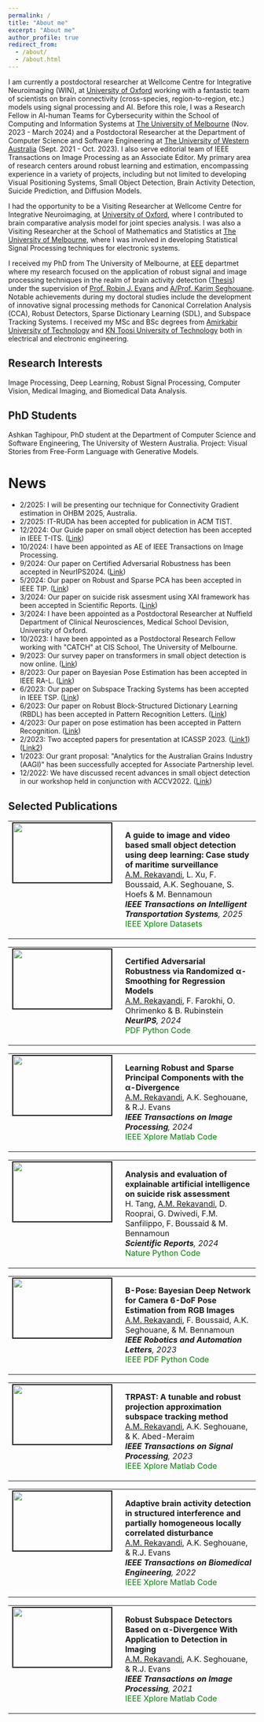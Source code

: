 ```yaml
---
permalink: /
title: "About me"
excerpt: "About me"
author_profile: true
redirect_from: 
  - /about/
  - /about.html
---
```


I am  currently a postdoctoral researcher at Wellcome Centre for Integrative Neuroimaging (WIN), at [University of Oxford](https://www.win.ox.ac.uk/) working with a fantastic team of scientists on brain connectivity (cross-species, region-to-region, etc.) models using signal processing and AI. Before this role, I was a Research Fellow in AI-human Teams for Cybersecurity within the School of Computing and Information Systems at [The University of Melbourne](https://cis.unimelb.edu.au/) (Nov. 2023 - March 2024) and a Postdoctoral Researcher at the Department of Computer Science and Software Engineering at [The University of Western Australia](https://www.uwa.edu.au/schools/physics-mathematics-computing/department-of-computer-science-and-software-engineering) (Sept. 2021 - Oct. 2023). I also serve editorial team of IEEE Transactions on Image Processing as an Associate Editor. My primary area of research centers around robust learning and estimation, encompassing experience in a variety of projects, including but not limited to developing Visual Positioning Systems, Small Object Detection, Brain Activity Detection, Suicide Prediction, and Diffusion Models. 

I had the opportunity to be a Visiting Researcher at Wellcome Centre for Integrative Neuroimaging, at [University of Oxford](https://www.win.ox.ac.uk/), where I contributed to brain comparative analysis model for joint species analysis. I was also a Visiting Researcher at the School of Mathematics and Statistics at [The University of Melbourne](https://ms.unimelb.edu.au/), where I was involved in developing Statistical Signal Processing techniques for electronic systems.

I received my PhD from The University of Melbourne, at [EEE](https://electrical.eng.unimelb.edu.au/) departmet where my research focused on the application of robust signal and image processing techniques in the realm of brain activity detection  ([Thesis](https://minerva-access.unimelb.edu.au/items/b416654e-6339-5299-93fb-98aebcb3f30f)) under the supervision of [Prof. Robin J. Evans](https://findanexpert.unimelb.edu.au/profile/14757-robin-evans) and [A/Prof. Karim Seghouane](https://findanexpert.unimelb.edu.au/profile/470194-karim-seghouane). Notable achievements during my doctoral studies include the development of innovative signal processing methods for Canonical Correlation Analysis (CCA), Robust Detectors, Sparse Dictionary Learning (SDL), and Subspace Tracking Systems.
I received my MSc and BSc degrees from [Amirkabir University of Technology](https://aut.ac.ir/en) and [KN Toosi University of Technology](https://aut.ac.ir/en) both in electrical and electronic engineering.

Research Interests
-----
Image Processing, Deep Learning, Robust Signal Processing, Computer Vision, Medical Imaging, and Biomedical Data Analysis.

PhD Students
----
Ashkan Taghipour, PhD student at the Department of Computer Science and Software
Engineering, The University of Western Australia.
Project: Visual Stories from Free-Form Language with Generative Models.


News
======
* 2/2025: I will be presenting our technique for Connectivity Gradient estimation in OHBM 2025, Australia.
* 2/2025: IT-RUDA has been accepted for publication in ACM TIST. 
* 12/2024: Our Guide paper on small object detection has been accepted in IEEE T-ITS. ([Link](https://arekavandi.github.io/publications/2015-10-01-paper-title-number-19/))
* 10/2024: I have been appointed as AE of IEEE Transactions on Image Processing.
* 9/2024: Our paper on Certified Adversarial Robustness has been accepted in NeurIPS2024. ([Link](https://arekavandi.github.io/publications/2015-10-01-paper-title-number-18/))
* 5/2024: Our paper on Robust and Sparse PCA has been accepted in IEEE TIP. ([Link](https://arekavandi.github.io/publications/2015-10-01-paper-title-number-17/))
* 3/2024: Our paper on suicide risk assesment using XAI framework has been accepted in Scientific Reports. ([Link](https://arekavandi.github.io/publications/2015-10-01-paper-title-number-16/))
* 3/2024: I have been appointed as a Postdoctoral Researcher at Nuffield Department of Clinical Neurosciences, Medical School Devision, University of Oxford.
* 10/2023: I have been appointed as a Postdoctoral Research Fellow working with "CATCH" at CIS School, The University of Melbourne.
* 9/2023: Our survey paper on transformers in small object detection is now online. ([Link](https://arxiv.org/abs/2309.04902))
* 8/2023: Our paper on Bayesian Pose Estimation has been accepted in IEEE RA-L. ([Link](https://arekavandi.github.io/publications/2015-10-01-paper-title-number-15/))
* 6/2023: Our paper on Subspace Tracking Systems has been accepted in IEEE TSP. ([Link](https://arekavandi.github.io/publications/2015-10-01-paper-title-number-14/))
* 6/2023: Our paper on Robust Block-Structured Dictionary Learning (RBDL) has been accepted in Pattern Recognition Letters. ([Link](https://arekavandi.github.io/publications/2015-10-01-paper-title-number-13/))
* 4/2023: Our paper on pose estimation has been accepted in Pattern Recognition. ([Link](https://arekavandi.github.io/publications/2015-10-01-paper-title-number-12/))
* 2/2023: Two accepted papers for presentation at ICASSP 2023. ([Link1](https://arekavandi.github.io/publications/2015-10-01-paper-title-number-11/)) ([Link2](https://arekavandi.github.io/publications/2015-10-01-paper-title-number-10/))
* 1/2023: Our grant proposal: "Analytics for the Australian Grains Industry (AAGI)" has been successfully accepted for Associate Partnership level.  
* 12/2022: We have discussed recent advances in small object detection in our workshop held in conjunction with ACCV2022. ([Link](https://sites.google.com/view/dlsod2022/home))


Selected Publications
-----
<table >
<tbody>
<tr> <td style="width:200px; height=120px; vertical-align: top;"> <img style="float: left; margin-right: 10px " src="https://arekavandi.github.io/images/SOD.JPG" width="200px" height="120px" border="2px solid #bbb"> </td>
<td style= "height=120px; vertical-align: top;"> <p>
<strong>  A guide to image and video based small object detection using deep learning: Case study of maritime surveillance </strong>  <br>  <span style="text-decoration:underline">A.M. Rekavandi</span>, L. Xu, F. Boussaid, A.K. Seghouane, S. Hoefs & M. Bennamoun <br>
<i> <strong>IEEE Transactions on Intelligent Transportation Systems</strong>, 2025 </i> <br>
<a href="https://ieeexplore.ieee.org/document/10887401" style="color: green; text-decoration: none; "><i class="fas fa-fw fa-external-link-square-alt zoom"></i>IEEE Xplore</a> <a href="https://github.com/arekavandi/Datasets_SOD" style="color: green; text-decoration: none; "><i class="fab fa-fw fa-github zoom"></i>Datasets</a>  </p> </td> 
</tr>
</tbody>
</table>

<table >
<tbody>
<tr> <td style="width:200px; height=120px; vertical-align: top;"> <img style="float: left; margin-right: 10px " src="https://arekavandi.github.io/images/CER.JPG" width="200px" height="120px" border="2px solid #bbb"> </td>
<td style= "height=120px; vertical-align: top;"> <p>
<strong>  Certified Adversarial Robustness via Randomized α-Smoothing for Regression Models </strong>  <br>  <span style="text-decoration:underline">A.M. Rekavandi</span>, F. Farokhi, O. Ohrimenko & B. Rubinstein<br>
<i> <strong>NeurIPS</strong>, 2024 </i> <br>
<a href="https://openreview.net/pdf?id=jLUbLxa4XV" style="color: green; text-decoration: none; "><i class="fas fa-fw fa-file-pdf zoom"></i>PDF</a> <a href="https://github.com/arekavandi/Certified_adv_RRegression/" style="color: green; text-decoration: none; "><i class="fab fa-fw fa-github zoom"></i>Python Code</a> </p> </td> 
</tr>
</tbody>
</table>


<table >
<tbody>
<tr> <td style="width:200px; height=120px; vertical-align: top;"> <img style="float: left; margin-right: 10px " src="https://arekavandi.github.io/images/SPCA.JPG" width="200px" height="120px" border="2px solid #bbb"> </td>
<td style= "height=120px; vertical-align: top;"> <p>
<strong>  Learning Robust and Sparse Principal Components with the α-Divergence </strong>  <br>  <span style="text-decoration:underline">A.M. Rekavandi</span>, A.K. Seghouane, & R.J. Evans<br>
<i> <strong>IEEE Transactions on Image Processing</strong>, 2024 </i> <br>
<a href="https://ieeexplore.ieee.org/document/10539627" style="color: green; text-decoration: none; "><i class="fas fa-fw fa-external-link-square-alt zoom"></i>IEEE Xplore</a>  <a href="https://github.com/arekavandi/Robust_PCA" style="color: green; text-decoration: none; "><i class="fab fa-fw fa-github zoom"></i>Matlab Code</a> </p> </td> 
</tr>
</tbody>
</table>


<table >
<tbody>
<tr> <td style="width:200px; height=120px; vertical-align: top;"> <img style="float: left; margin-right: 10px " src="https://arekavandi.github.io/images/suicide.JPG" width="200px" height="120px" border="2px solid #bbb"> </td>
<td style= "height=120px; vertical-align: top;"> <p>
<strong> Analysis and evaluation of explainable artificial intelligence on suicide risk assessment </strong>  <br> H. Tang, <span style="text-decoration:underline">A.M. Rekavandi</span>, D. Rooprai, G. Dwivedi, F.M. Sanfilippo, F. Boussaid & M. Bennamoun<br>
<i> <strong>Scientific Reports</strong>, 2024 </i> <br>
<a href="https://www.nature.com/articles/s41598-024-53426-0" style="color: green; text-decoration: none; "><i class="fas fa-fw fa-external-link-square-alt zoom"></i>Nature</a> <a href="https://github.com/arekavandi/XAI_Suicide" style="color: green; text-decoration: none; "><i class="fab fa-fw fa-github zoom"></i>Python Code</a> </p> </td> 
</tr>
</tbody>
</table>

<table >
<tbody>
<tr> <td style="width:200px; height=120px; vertical-align: top;"> <img style="float: left; margin-right: 10px " src="https://arekavandi.github.io/images/BPOSE.JPG" width="200px" height="120px" border="2px solid #bbb"> </td>
<td style= "height=120px; vertical-align: top;"> <p>
<strong> B-Pose: Bayesian Deep Network for Camera 6-DoF Pose Estimation from RGB Images </strong>  <br> <span style="text-decoration:underline">A.M. Rekavandi</span>, F. Boussaid, A.K. Seghouane, & M. Bennamoun<br>
<i> <strong>IEEE Robotics and Automation Letters</strong>, 2023 </i> <br>
<a href="https://ieeexplore.ieee.org/abstract/document/10242363" style="color: green; text-decoration: none; "><i class="fas fa-fw fa-external-link-square-alt zoom"></i>IEEE</a>
<a href="https://www.techrxiv.org/doi/full/10.36227/techrxiv.21951398.v1" style="color: green; text-decoration: none; "><i class="fas fa-fw fa-file-pdf zoom"></i>PDF</a> <a href="https://github.com/arekavandi/BPose" style="color: green; text-decoration: none; "><i class="fab fa-fw fa-github zoom"></i>Python Code</a> </p> </td> 
</tr>
</tbody>
</table>


<table >
<tbody>
<tr> <td style="width:200px; height=120px; vertical-align: top;"> <img style="float: left; margin-right: 10px " src="https://arekavandi.github.io/images/RST.JPG" width="200px" height="120px" border="2px solid #bbb"> </td>
<td style= "height=120px; vertical-align: top;"> <p>
<strong>  TRPAST: A tunable and robust projection approximation subspace tracking method </strong>  <br>  <span style="text-decoration:underline">A.M. Rekavandi</span>, A.K. Seghouane, & K. Abed-Meraim<br>
<i> <strong>IEEE Transactions on Signal Processing</strong>, 2023 </i> <br>
<a href="https://ieeexplore.ieee.org/abstract/document/10164018" style="color: green; text-decoration: none; "><i class="fas fa-fw fa-external-link-square-alt zoom"></i>IEEE Xplore</a>  <a href="https://github.com/arekavandi/TRPAST" style="color: green; text-decoration: none; "><i class="fab fa-fw fa-github zoom"></i>Matlab Code</a> </p> </td> 
</tr>
</tbody>
</table>


<table >
<tbody>
<tr> <td style="width:200px; height=120px; vertical-align: top;"> <img style="float: left; margin-right: 10px " src="https://arekavandi.github.io/images/Banded.JPG" width="200px" height="120px" border="2px solid #bbb"> </td>
<td style= "height=120px; vertical-align: top;"> <p>
<strong>  Adaptive brain activity detection in structured interference and partially homogeneous locally correlated disturbance </strong>  <br>  <span style="text-decoration:underline">A.M. Rekavandi</span>, A.K. Seghouane, & R.J. Evans<br>
<i> <strong>IEEE Transactions on Biomedical Engineering</strong>, 2022 </i> <br>
<a href="https://ieeexplore.ieee.org/abstract/document/9740406" style="color: green; text-decoration: none; "><i class="fas fa-fw fa-external-link-square-alt zoom"></i>IEEE Xplore</a>  <a href="https://github.com/arekavandi/Banded_Detection" style="color: green; text-decoration: none; "><i class="fab fa-fw fa-github zoom"></i>Matlab Code</a> </p> </td> 
</tr>
</tbody>
</table>


<table >
<tbody>
<tr> <td style="width:200px; height=120px; vertical-align: top;"> <img style="float: left; margin-right: 10px " src="https://arekavandi.github.io/images/RSD.JPG" width="200px" height="120px" border="2px solid #bbb"> </td>
<td style= "height=120px; vertical-align: top;"> <p>
<strong>  Robust Subspace Detectors Based on α-Divergence With Application to Detection in Imaging </strong>  <br>  <span style="text-decoration:underline">A.M. Rekavandi</span>, A.K. Seghouane, & R.J. Evans<br>
<i> <strong>IEEE Transactions on Image Processing</strong>, 2021 </i> <br>
<a href="https://ieeexplore.ieee.org/abstract/document/9426446" style="color: green; text-decoration: none; "><i class="fas fa-fw fa-external-link-square-alt zoom"></i>IEEE Xplore</a>  <a href="https://github.com/arekavandi/Robust_Subspace_Detector" style="color: green; text-decoration: none; "><i class="fab fa-fw fa-github zoom"></i>Matlab Code</a> </p> </td> 
</tr>
</tbody>
</table>


